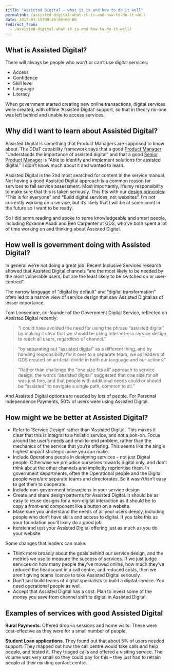 ```yaml
---
title: "Assisted Digital – what it is and how to do it well"
permalink: /assisted-digital-what-it-is-and-how-to-do-it-well
date: 2017-03-15T09:45:00+00:00
redirect_from:
  - /assisted-digital-what-it-is-and-how-to-do-it-well/
---
```


## What is Assisted Digital?

There will always be people who won’t or can’t use digital services:

- Access
- Confidence
- Skill level
- Language
- Literacy

When government started creating new online transactions, digital services were created, with offline ‘Assisted Digital’ support, so that in theory no-one was left behind and unable to access services.

## Why did I want to learn about Assisted Digital?

Assisted Digital is something that Product Managers are supposed to know about. The DDaT capability framework says that a good [Product Manager](https://www.gov.uk/government/publications/product-manager-skills-they-need/product-manager-skills-they-need) “Understands the importance of assisted digital” and that a good [Senior Product Manager](https://www.gov.uk/government/publications/senior-product-manager-skills-they-need/senior-product-manager-skills-they-need) is “Able to identify and implement solutions for assisted digital.” I didn’t know much about it and wanted to learn.

Assisted Digital is the 2nd most searched for content in the service manual. Not having a good Assisted Digital approach is a common reason for services to fail service assessment. Most importantly, it’s my responsibility to make sure that this is taken seriously. This fits with our [design principles](https://www.gov.uk/guidance/government-design-principles): “This is for everyone” and “Build digital services, not websites”. I’m not currently working on a service, but it’s likely that I will be at some point in the future so I want to be ready.

So I did some reading and spoke to some knowledgeable and smart people, including Roxanne Asadi and Ben Carpenter at GDS, who’ve both spent a lot of time working on and thinking about Assisted Digital.

## How well is government doing with Assisted Digital?

In general we’re not doing a great job. Recent Inclusive Services research showed that Assisted Digital channels “are the most likely to be needed by the most vulnerable users, but are the least likely to be switched on or user-centred”.

The narrow language of “digital by default” and “digital transformation” often led to a narrow view of service design that saw Assisted Digital as of lesser importance.

Tom Loosemore, co-founder of the Government Digital Service, reflected on Assisted Digital recently:

> “I could have avoided the need for using the phrase “assisted digital” by making it clear that we should be using Internet-era service design to reach all users, regardless of channel.”

> “by separating out “assisted digital” as a different thing, and by handing responsibility for it over to a separate team, we as leaders of GDS created an artificial divide in both our language and our actions.”

> “Rather than challenge the “one size fits all” approach to service design, the words “assisted digital” suggested that one size for all was just fine, and that people with additional needs could or should be “assisted” to navigate a single path, common to all.”

And Assisted Digital options are needed by lots of people. For Personal Independence Payments, 50% of users were using Assisted Digital.

## How might we be better at Assisted Digital?

- Refer to ‘Service Design’ rather than ‘Assisted Digital’. This makes it clear that this is integral to a holistic service, and not a bolt-on. Focus around the user’s needs and end-to-end problem, rather than the mechanics of the service that you’re offering. This seems like the single highest impact strategic move you can make.
- Include Operations people in designing services – not just Digital people. Otherwise we prejudice ourselves towards digital only, and don’t think about the other channels and implicitly reprioritise them. In government departments, often the Operational people and the Digital people were/are separate teams and directorates. So it wasn’t/isn’t easy to get them to cooperate.
- Include non-government interactions in your service design
- Create and share design patterns for Assisted Digital. It should be as easy to reuse designs for a non-digital interaction as it should be to copy a front-end component like a button on a website.
- Make sure you understand the needs of all your users deeply, including people who don’t have skills and access to digital. If you take this as your foundation you’ll likely do a good job.
- Iterate and test your Assisted Digital offering just as much as you do your website.

Some changes that leaders can make:

- Think more broadly about the goals behind our service design, and the metrics we use to measure the success of services. If we just judge services on how many people they’ve moved online, how much they’ve reduced the headcount in a call centre, and reduced costs, then we aren’t giving teams licence to take Assisted Digital seriously.
- Don’t just build teams of digital specialists to build a digital service. You need operational people as well.
- Accept that Assisted Digital has a cost. Plan to invest some of the money you save from channel shift to digital in Assisted Digital.

## Examples of services with good Assisted Digital

**Rural Payments**. Offered drop-in sessions and home visits. These were cost-effective as they were for a small number of people.

**Student Loan applications**. They found out that about 5% of users needed support. They mapped out how the call centre would take calls and help people, and tested it. They triaged calls and offered a visiting service. The volume was very small so they could pay for this – they just had to retrain people at their existing contact centre.